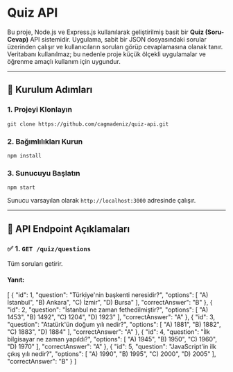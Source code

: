 # Quiz API

Bu proje, Node.js ve Express.js kullanılarak geliştirilmiş basit bir **Quiz (Soru-Cevap)** API sistemidir. Uygulama, sabit bir JSON dosyasındaki sorular üzerinden çalışır ve kullanıcıların soruları görüp cevaplamasına olanak tanır. Veritabanı kullanılmaz; bu nedenle proje küçük ölçekli uygulamalar ve öğrenme amaçlı kullanım için uygundur.

---

## 🔧 Kurulum Adımları

### 1. Projeyi Klonlayın

```terminal
git clone https://github.com/cagmadeniz/quiz-api.git

```

### 2. Bağımlılıkları Kurun

```terminal
npm install
```

### 3. Sunucuyu Başlatın

```terminal
npm start
```

Sunucu varsayılan olarak `http://localhost:3000` adresinde çalışır.

---

## 📌 API Endpoint Açıklamaları

### ✅ 1. `GET /quiz/questions`

Tüm soruları getirir.

#### Yanıt:

[
    {
        "id": 1,
        "question": "Türkiye'nin başkenti neresidir?",
        "options": [
            "A) İstanbul",
            "B) Ankara",
            "C) İzmir",
            "D) Bursa"
        ],
        "correctAnswer": "B"
    },
    {
        "id": 2,
        "question": "İstanbul ne zaman fethedilmiştir?",
        "options": [
            "A) 1453",
            "B) 1492",
            "C) 1204",
            "D) 1923"
        ],
        "correctAnswer": "A"
    },
    {
        "id": 3,
        "question": "Atatürk'ün doğum yılı nedir?",
        "options": [
            "A) 1881",
            "B) 1882",
            "C) 1883",
            "D) 1884"
        ],
        "correctAnswer": "A"
    },
    {
        "id": 4,
        "question": "İlk bilgisayar ne zaman yapıldı?",
        "options": [
            "A) 1945",
            "B) 1950",
            "C) 1960",
            "D) 1970"
        ],
        "correctAnswer": "A"
    },
    {
        "id": 5,
        "question": "JavaScript'in ilk çıkış yılı nedir?",
        "options": [
            "A) 1990",
            "B) 1995",
            "C) 2000",
            "D) 2005"
        ],
        "correctAnswer": "B"
    }
]

